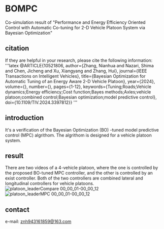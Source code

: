 # BOMPC
Co-simulation result of "Performance and Energy Efficiency Oriented Control with Automatic  Co-tuning for 2-D Vehicle Platoon System via Bayesian Optimization"
## citation
If they are helpful in your research, please cite the following information:
'''latex
@ARTICLE{10521806,
  author={Zhang, Nianhua and Nazari, Shima and Chen, Jicheng and Xu, Xiangyang and Zhang, Hui},
  journal={IEEE Transactions on Intelligent Vehicles}, 
  title={Bayesian Optimization for Automatic Tuning of an Energy Aware 2-D Vehicle Platoon}, 
  year={2024},
  volume={},
  number={},
  pages={1-12},
  keywords={Tuning;Roads;Vehicle dynamics;Energy efficiency;Cost function;Bayes methods;Axles;vehicle platoon;combined control;Bayesian optimization;model predictive control},
  doi={10.1109/TIV.2024.3397812}}
'''
## introduction
It's a verification of the Bayesian Optimization (BO) -tuned model predictive control (MPC) algrithom. 
The algrithom is designed for a vehicle platoon system. 
## result
There are two videos of a 4-vehicle platoon, where the one is controlled by the proposed BO-tuned MPC controller, and the other is controlled by an exist controller. 
Both of the two controllers are combined lateral and longitudinal controllers for vehicle platoons. 
![platoon_leaderCompare 00_00_01-00_00_12](https://github.com/ZNianHua/BOMPC/assets/96680190/7f129d89-4fa6-4004-8467-bc6e082d0dc8)
![platoon_leaderMPC 00_00_01-00_00_12](https://github.com/ZNianHua/BOMPC/assets/96680190/96811519-75ff-4364-9ca6-20c6d4f61035)
## contact
e-mail: znh943161859@163.com

